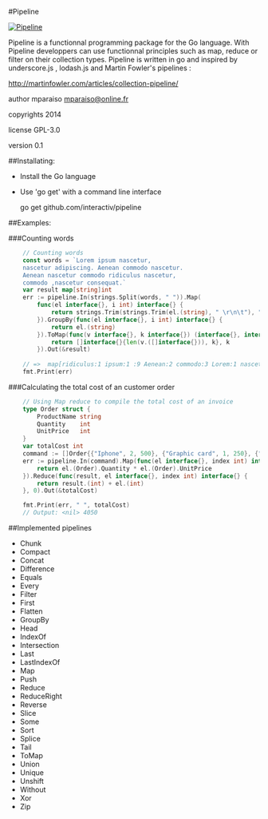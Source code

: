 #Pipeline

[![Pipeline](https://godoc.org/github.com/interactiv/pipeline?status.svg)](http://godoc.org/github.com/interactiv/pipeline)

Pipeline is a functionnal programming package for the Go language. With Pipeline developpers can use 
functionnal principles such as map, reduce or filter on their collection types. Pipeline is written in go and inspired by underscore.js , lodash.js and Martin Fowler's pipelines :

http://martinfowler.com/articles/collection-pipeline/

author mparaiso <mparaiso@online.fr>

copyrights 2014

license GPL-3.0

version 0.1



##Installating:

* Install the Go language

* Use 'go get' with a command line interface

    go get github.com/interactiv/pipeline

##Examples:

###Counting words

```go
    // Counting words
    const words = `Lorem ipsum nascetur,
    nascetur adipiscing. Aenean commodo nascetur.
    Aenean nascetur commodo ridiculus nascetur,
    commodo ,nascetur consequat.`
    var result map[string]int
    err := pipeline.In(strings.Split(words, " ")).Map(
		func(el interface{}, i int) interface{} {
        	return strings.Trim(strings.Trim(el.(string), " \r\n\t"), ".,!")
    	}).GroupBy(func(el interface{}, i int) interface{} {
    		return el.(string)
    	}).ToMap(func(v interface{}, k interface{}) (interface{}, interface{}) {
    		return []interface{}{len(v.([]interface{})), k}, k
    	}).Out(&result)
    
    // =>  map[ridiculus:1 ipsum:1 :9 Aenean:2 commodo:3 Lorem:1 nascetur:6 adipiscing:1 consequat:1]
    fmt.Print(err)     
```

###Calculating the total cost of an customer order

```go
	// Using Map reduce to compile the total cost of an invoice
	type Order struct {
		ProductName string
		Quantity    int
		UnitPrice   int
	}
	var totalCost int
	command := []Order{{"Iphone", 2, 500}, {"Graphic card", 1, 250}, {"Flat screen", 3, 600}, {"Ipad air", 5, 200}}
	err := pipeline.In(command).Map(func(el interface{}, index int) interface{} {
		return el.(Order).Quantity * el.(Order).UnitPrice
	}).Reduce(func(result, el interface{}, index int) interface{} {
		return result.(int) + el.(int)
	}, 0).Out(&totalCost)

	fmt.Print(err, " ", totalCost)
	// Output: <nil> 4050
```

##Implemented pipelines 

* Chunk
* Compact
* Concat
* Difference
* Equals
* Every
* Filter
* First
* Flatten
* GroupBy
* Head
* IndexOf
* Intersection
* Last
* LastIndexOf
* Map
* Push
* Reduce
* ReduceRight
* Reverse
* Slice
* Some
* Sort
* Splice
* Tail
* ToMap
* Union
* Unique
* Unshift
* Without
* Xor
* Zip

